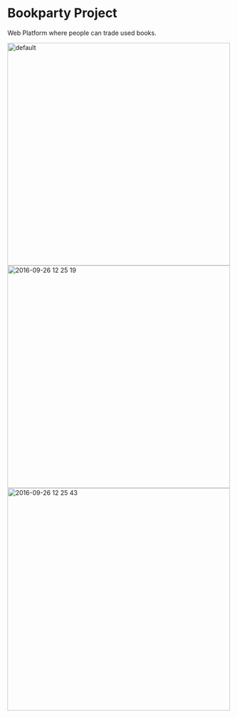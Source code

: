 # Bookparty Project

Web Platform where people can trade used books.

<img width="500" alt="default" src="https://cloud.githubusercontent.com/assets/11007191/18816185/39ff34b6-837f-11e6-928f-c78671586352.png">
<img width="500" alt="2016-09-26 12 25 19" src="https://cloud.githubusercontent.com/assets/11007191/18816216/dc8d9150-837f-11e6-9bf5-adc734807dd0.png">
<img width="500" alt="2016-09-26 12 25 43" src="https://cloud.githubusercontent.com/assets/11007191/18816217/dd866dfc-837f-11e6-9f52-77e8216697dd.png">

